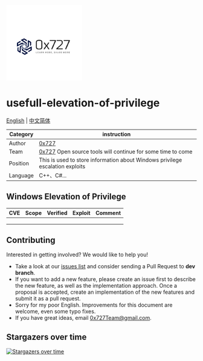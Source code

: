 
![logo](./doc/images/logo.png)

# usefull-elevation-of-privilege

[English](./README.md) | [中文简体](./README_zh.md)

| Category | instruction |
| ---- | --- |
| Author | [0x727](https://github.com/0x727) | 
| Team | [0x727](https://github.com/0x727) Open source tools will continue for some time to come |
| Position | This is used to store information about Windows privilege escalation exploits |
| Language | C++、C#... |



## Windows Elevation of Privilege

| CVE | Scope | Verified | Exploit | Comment |
|-----|-------|----------|---------|---------|
|     |       |          |         |         |
|     |       |          |         |         |
|     |       |          |         |         |


## Contributing

Interested in getting involved? We would like to help you!

* Take a look at our [issues list](https://github.com/usefull-elevation-of-privilege/issues) and consider sending a Pull Request to **dev branch**.
* If you want to add a new feature, please create an issue first to describe the new feature, as well as the implementation approach. Once a proposal is accepted, create an implementation of the new features and submit it as a pull request.
* Sorry for my poor English. Improvements for this document are welcome, even some typo fixes.
* If you have great ideas, email 0x727Team@gmail.com.


## Stargazers over time

[![Stargazers over time](https://starchart.cc/0x727/usefull-elevation-of-privilege.svg)](https://github.com/0x727/usefull-elevation-of-privilege)